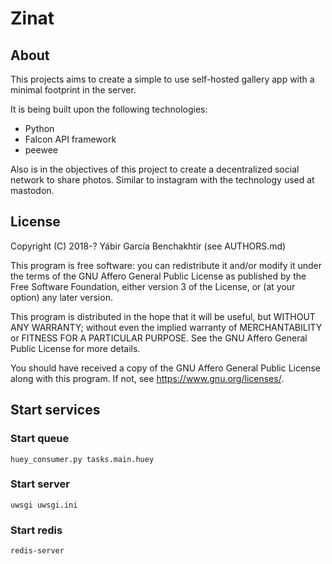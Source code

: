 # Zinat

## About

This projects aims to create a simple to use self-hosted gallery app
with a minimal footprint in the server.

It is being built upon the following technologies:

* Python
* Falcon API framework
* peewee

Also is in the objectives of this project to create a decentralized social
network to share photos. Similar to instagram with the technology used at mastodon.

## License

Copyright (C) 2018-? Yábir García Benchakhtir (see AUTHORS.md)

This program is free software: you can redistribute it and/or modify it under the terms of the GNU Affero General Public License as published by the Free Software Foundation, either version 3 of the License, or (at your option) any later version.

This program is distributed in the hope that it will be useful, but WITHOUT ANY WARRANTY; without even the implied warranty of MERCHANTABILITY or FITNESS FOR A PARTICULAR PURPOSE. See the GNU Affero General Public License for more details.

You should have received a copy of the GNU Affero General Public License along with this program. If not, see https://www.gnu.org/licenses/.


## Start services

### Start queue

    huey_consumer.py tasks.main.huey

### Start server

    uwsgi uwsgi.ini


### Start redis

    redis-server
